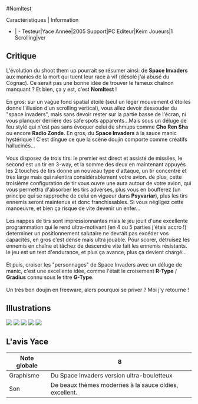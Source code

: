 #Nomltest

Caractéristiques | Information
- | -
Testeur|Yace
Année|2005
Support|PC
Editeur|Keim
Joueurs|1
Scrolling|ver

## Critique
L'évolution du shoot them up pourrait se résumer ainsi: de <b>Space Invaders</b> aux manics de la mort qui tuent leur race à vif (désolé j'ai abusé du Cognac). Ce serait pas une bonne idée de trouver le fameux chaînon manquant ? Et bien, ça y est, c'est <b>Nomltest</b> !<br/><br/>En gros: sur un vague fond spatial étoilé (seul un léger mouvement d'étoiles donne l'illusion d'un scrolling vertical), vous allez devoir dessouder du "space invaders", mais sans devoir rester sur la partie basse de l'écran, ni vous planquer derrière des safe spots apparents...Mais sous un déluge de feu stylé qui n'est pas sans évoquer celui de shmups comme <b>Cho Ren Sha</b> ou encore <b>Radio Zonde</b>. En gros, du <b>Space Invaders</b> à la sauce manic hystérique ! C'est dingue ce que la scène doujin comporte comme créatifs hallucinés...<br/><br/>Vous disposez de trois tirs: le premier est direct et assisté de missiles, le second est un tir en 3-way, et la somme des deux en maintenant appuyés les 2 touches de tirs donne un nouveau type d'attaque, un tir concentré et très large mais qui ralentira considérablement votre avion. de plus, cette troisième configuration de tir vous ouvre une aura autour de votre avion, qui vous permettra d'absorber les tirs adverses, plus vous en boufferez (un principe qui se rapproche de celui en vigueur dans <b>Psyvariar</b>), plus les tirs ennemis seront maintenus et donc franchissables. Si vous négligez cette manoeuvre, et bien ça risque de vite devenir un enfer...<br/><br/>Les nappes de tirs sont impressionnantes mais le jeu jouit d'une excellente programmation qui le rend ultra-motivant (en 4 ou 5 parties j'étais accro !) determiner un positionnement salutaire ne devrait pas excéder vos capacités, en gros c'est dense mais ultra jouable. Pour scorer, détruisez les ennemis en chaîne et tâchez de descendre vite fait les ennemis résistants. le jeu est un test d'endurance, et plus ça avance, plus ça devient chargé...<br/><br/>Et puis, croiser les "personnages" de Space Invaders avec un déluge de manic, c'est une excellente idée, comme l'était le croisement <b>R-Type</b> / <b>Gradius</b> connu sous le titre <b>G-Type</b>.<br/><br/>Un très bon doujin en freeware, alors pourquoi se priver ? Moi j'y retourne !

## Illustrations
![](http://www.shmup.com/images/thumbs/img_fiche_1_1033.bmp)
![](http://www.shmup.com/images/thumbs/img_fiche_2_1033.jpg)
![](http://www.shmup.com/images/thumbs/img_fiche_3_1033.jpg)
![](http://www.shmup.com/images/thumbs/)
![](http://www.shmup.com/images/thumbs/)

## L'avis Yace
Note globale|8
-|-
Graphisme|Du Space Invaders  version ultra-bouletteux
Son|De beaux thèmes modernes à la sauce oldies, excellent.
